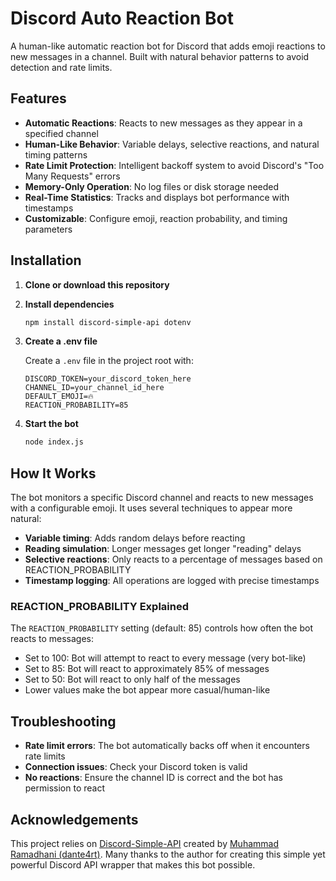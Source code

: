 # Discord Auto Reaction Bot

A human-like automatic reaction bot for Discord that adds emoji reactions to new messages in a channel. Built with natural behavior patterns to avoid detection and rate limits.

## Features

- **Automatic Reactions**: Reacts to new messages as they appear in a specified channel
- **Human-Like Behavior**: Variable delays, selective reactions, and natural timing patterns
- **Rate Limit Protection**: Intelligent backoff system to avoid Discord's "Too Many Requests" errors
- **Memory-Only Operation**: No log files or disk storage needed
- **Real-Time Statistics**: Tracks and displays bot performance with timestamps
- **Customizable**: Configure emoji, reaction probability, and timing parameters

## Installation

1. **Clone or download this repository**

2. **Install dependencies**

   ```bash
   npm install discord-simple-api dotenv
   ```

3. **Create a .env file**

   Create a `.env` file in the project root with:

   ```
   DISCORD_TOKEN=your_discord_token_here
   CHANNEL_ID=your_channel_id_here
   DEFAULT_EMOJI=🔥
   REACTION_PROBABILITY=85
   ```

4. **Start the bot**

   ```bash
   node index.js
   ```

## How It Works

The bot monitors a specific Discord channel and reacts to new messages with a configurable emoji. It uses several techniques to appear more natural:

- **Variable timing**: Adds random delays before reacting
- **Reading simulation**: Longer messages get longer "reading" delays
- **Selective reactions**: Only reacts to a percentage of messages based on REACTION_PROBABILITY
- **Timestamp logging**: All operations are logged with precise timestamps

### REACTION_PROBABILITY Explained

The `REACTION_PROBABILITY` setting (default: 85) controls how often the bot reacts to messages:

- Set to 100: Bot will attempt to react to every message (very bot-like)
- Set to 85: Bot will react to approximately 85% of messages
- Set to 50: Bot will react to only half of the messages
- Lower values make the bot appear more casual/human-like

## Troubleshooting

- **Rate limit errors**: The bot automatically backs off when it encounters rate limits
- **Connection issues**: Check your Discord token is valid
- **No reactions**: Ensure the channel ID is correct and the bot has permission to react

## Acknowledgements

This project relies on [Discord-Simple-API](https://github.com/dante4rt/Discord-Simple-API) created by [Muhammad Ramadhani (dante4rt)](https://github.com/dante4rt). Many thanks to the author for creating this simple yet powerful Discord API wrapper that makes this bot possible.
